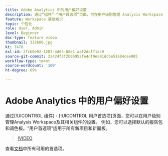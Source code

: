 ```yaml
---
title: Adobe Analytics 中的用户偏好设置
description: 通过“组件”-“用户首选项”页面，可在用户级别管理 Analysis Workspace 的设置及其相关的组件。例如，您可以选择默认的报告包和调色板。“用户首选项”适用于所有新项目和新面板。
feature: Workspace 基础知识
topic: 个性化
role: User, Admin
level: Beginner
doc-type: feature video
thumbnail: 332600.jpg
kt: 7478
exl-id: 2fcb0e92-1287-4d05-88e1-aaf2ddff1ac9
source-git-commit: 32424f3f2b05952fe4df9ea91dcbe51684cee905
workflow-type: tm+mt
source-wordcount: '109'
ht-degree: 69%

---
```


# Adobe Analytics 中的用户偏好设置

通过[!UICONTROL 组件] - [!UICONTROL 用户首选项]页面，您可以在用户级别管理Analysis Workspace及其相关组件的设置。 例如，您可以选择默认的报告包和调色板。“用户首选项”适用于所有新项目和新面板。

>[!VIDEO](https://video.tv.adobe.com/v/332600/?quality=12&learn=on)

查看[文档](https://experienceleague.adobe.com/docs/analytics/analyze/analysis-workspace/user-preferences.html)中所有可用的首选项。
